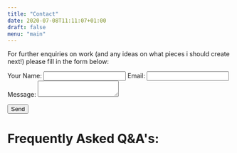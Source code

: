 ```yaml
---
title: "Contact"
date: 2020-07-08T11:11:07+01:00
draft: false
menu: "main"
---
```


For further enquiries on work (and any ideas on what pieces i should create next!) please fill in the form below:


<!-- modify this form HTML and place wherever you want your form -->

<form
  action="https://formspree.io/xbjzpvbo"
  method="POST"
>
  <label>
    Your Name:
    <input type="text" name="name">
  </label>
  <label>
    Email:

   <input type="text" name="_replyto">
  </label>

  <label>
    Message:
    <textarea name="message"></textarea>
  </label>

  <!-- your other form fields go here -->

  <button type="submit">Send</button>
</form>


# Frequently Asked Q&A's:
